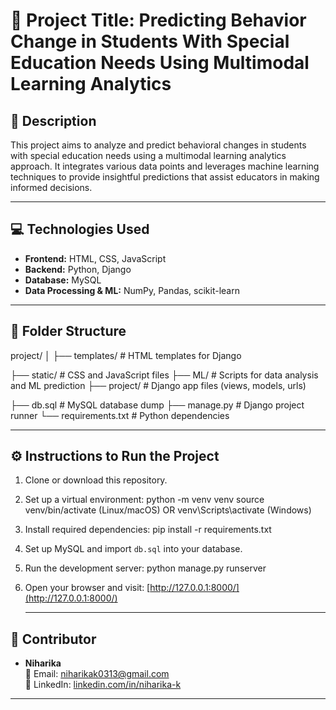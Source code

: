 # 📘 Project Title: Predicting Behavior Change in Students With Special Education Needs Using Multimodal Learning Analytics

## 📝 Description
This project aims to analyze and predict behavioral changes in students with special education needs using a multimodal learning analytics approach. It integrates various data points and leverages machine learning techniques to provide insightful predictions that assist educators in making informed decisions.

---

## 💻 Technologies Used

- **Frontend:** HTML, CSS, JavaScript  
- **Backend:** Python, Django  
- **Database:** MySQL  
- **Data Processing & ML:** NumPy, Pandas, scikit-learn  

---

## 📁 Folder Structure

project/
│
├── templates/ # HTML templates for Django

├── static/ # CSS and JavaScript files
├── ML/ # Scripts for data analysis and ML prediction
├── project/ # Django app files (views, models, urls)

├── db.sql # MySQL database dump
├── manage.py # Django project runner
└── requirements.txt # Python dependencies



---

## ⚙️ Instructions to Run the Project

1. Clone or download this repository.

2. Set up a virtual environment:
python -m venv venv
source venv/bin/activate (Linux/macOS) OR venv\Scripts\activate (Windows)

3. Install required dependencies:
pip install -r requirements.txt

4. Set up MySQL and import `db.sql` into your database.
5. Run the development server: python manage.py runserver
6. Open your browser and visit: [http://127.0.0.1:8000/](http://127.0.0.1:8000/)

   ---

## 👥 Contributor

- **Niharika**  
📧 Email: [niharikak0313@gmail.com](mailto:niharikak0313@gmail.com)  
🔗 LinkedIn: [linkedin.com/in/niharika-k](https://linkedin.com/in/niharika-k)

---
